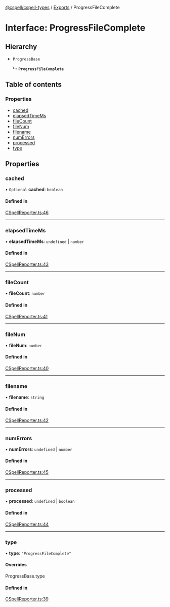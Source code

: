 [@cspell/cspell-types](../README.md) / [Exports](../modules.md) / ProgressFileComplete

# Interface: ProgressFileComplete

## Hierarchy

- `ProgressBase`

  ↳ **`ProgressFileComplete`**

## Table of contents

### Properties

- [cached](ProgressFileComplete.md#cached)
- [elapsedTimeMs](ProgressFileComplete.md#elapsedtimems)
- [fileCount](ProgressFileComplete.md#filecount)
- [fileNum](ProgressFileComplete.md#filenum)
- [filename](ProgressFileComplete.md#filename)
- [numErrors](ProgressFileComplete.md#numerrors)
- [processed](ProgressFileComplete.md#processed)
- [type](ProgressFileComplete.md#type)

## Properties

### cached

• `Optional` **cached**: `boolean`

#### Defined in

[CSpellReporter.ts:46](https://github.com/streetsidesoftware/cspell/blob/04d61378/packages/cspell-types/src/CSpellReporter.ts#L46)

___

### elapsedTimeMs

• **elapsedTimeMs**: `undefined` \| `number`

#### Defined in

[CSpellReporter.ts:43](https://github.com/streetsidesoftware/cspell/blob/04d61378/packages/cspell-types/src/CSpellReporter.ts#L43)

___

### fileCount

• **fileCount**: `number`

#### Defined in

[CSpellReporter.ts:41](https://github.com/streetsidesoftware/cspell/blob/04d61378/packages/cspell-types/src/CSpellReporter.ts#L41)

___

### fileNum

• **fileNum**: `number`

#### Defined in

[CSpellReporter.ts:40](https://github.com/streetsidesoftware/cspell/blob/04d61378/packages/cspell-types/src/CSpellReporter.ts#L40)

___

### filename

• **filename**: `string`

#### Defined in

[CSpellReporter.ts:42](https://github.com/streetsidesoftware/cspell/blob/04d61378/packages/cspell-types/src/CSpellReporter.ts#L42)

___

### numErrors

• **numErrors**: `undefined` \| `number`

#### Defined in

[CSpellReporter.ts:45](https://github.com/streetsidesoftware/cspell/blob/04d61378/packages/cspell-types/src/CSpellReporter.ts#L45)

___

### processed

• **processed**: `undefined` \| `boolean`

#### Defined in

[CSpellReporter.ts:44](https://github.com/streetsidesoftware/cspell/blob/04d61378/packages/cspell-types/src/CSpellReporter.ts#L44)

___

### type

• **type**: ``"ProgressFileComplete"``

#### Overrides

ProgressBase.type

#### Defined in

[CSpellReporter.ts:39](https://github.com/streetsidesoftware/cspell/blob/04d61378/packages/cspell-types/src/CSpellReporter.ts#L39)
